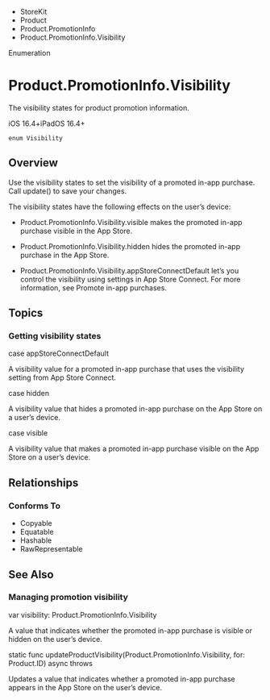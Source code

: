 

- StoreKit
- Product
- Product.PromotionInfo
-  Product.PromotionInfo.Visibility 

Enumeration

# Product.PromotionInfo.Visibility

The visibility states for product promotion information.

iOS 16.4+iPadOS 16.4+

``` source
enum Visibility
```

## Overview

Use the visibility states to set the visibility of a promoted in-app purchase. Call update() to save your changes.

The visibility states have the following effects on the user’s device:

- Product.PromotionInfo.Visibility.visible makes the promoted in-app purchase visible in the App Store.

- Product.PromotionInfo.Visibility.hidden hides the promoted in-app purchase in the App Store.

- Product.PromotionInfo.Visibility.appStoreConnectDefault let’s you control the visibility using settings in App Store Connect. For more information, see Promote in-app purchases.

## Topics

### Getting visibility states

case appStoreConnectDefault

A visibility value for a promoted in-app purchase that uses the visibility setting from App Store Connect.

case hidden

A visibility value that hides a promoted in-app purchase on the App Store on a user’s device.

case visible

A visibility value that makes a promoted in-app purchase visible on the App Store on a user’s device.

## Relationships

### Conforms To

- Copyable
- Equatable
- Hashable
- RawRepresentable

## See Also

### Managing promotion visibility

var visibility: Product.PromotionInfo.Visibility

A value that indicates whether the promoted in-app purchase is visible or hidden on the user’s device.

static func updateProductVisibility(Product.PromotionInfo.Visibility, for: Product.ID) async throws

Updates a value that indicates whether a promoted in-app purchase appears in the App Store on the user’s device.

